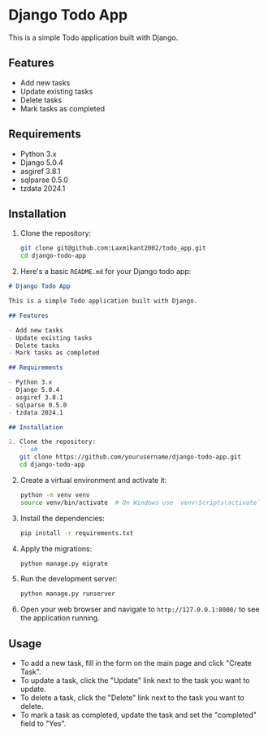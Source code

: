 # Django Todo App

This is a simple Todo application built with Django.

## Features

- Add new tasks
- Update existing tasks
- Delete tasks
- Mark tasks as completed

## Requirements

- Python 3.x
- Django 5.0.4
- asgiref 3.8.1
- sqlparse 0.5.0
- tzdata 2024.1

## Installation

1. Clone the repository:
   ```sh
   git clone git@github.com:Laxmikant2002/todo_app.git
   cd django-todo-app
   
2. Here's a basic `README.md` for your Django todo app:

```markdown
# Django Todo App

This is a simple Todo application built with Django.

## Features

- Add new tasks
- Update existing tasks
- Delete tasks
- Mark tasks as completed

## Requirements

- Python 3.x
- Django 5.0.4
- asgiref 3.8.1
- sqlparse 0.5.0
- tzdata 2024.1

## Installation

1. Clone the repository:
   ```sh
   git clone https://github.com/yourusername/django-todo-app.git
   cd django-todo-app
   ```

2. Create a virtual environment and activate it:
   ```sh
   python -m venv venv
   source venv/bin/activate  # On Windows use `venv\Scripts\activate`
   ```

3. Install the dependencies:
   ```sh
   pip install -r requirements.txt
   ```

4. Apply the migrations:
   ```sh
   python manage.py migrate
   ```

5. Run the development server:
   ```sh
   python manage.py runserver
   ```

6. Open your web browser and navigate to `http://127.0.0.1:8000/` to see the application running.

## Usage

- To add a new task, fill in the form on the main page and click "Create Task".
- To update a task, click the "Update" link next to the task you want to update.
- To delete a task, click the "Delete" link next to the task you want to delete.
- To mark a task as completed, update the task and set the "completed" field to "Yes".
